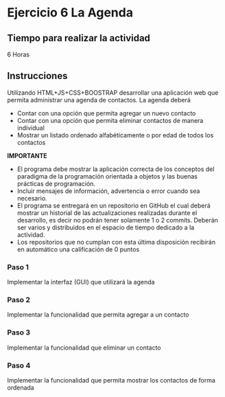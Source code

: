 # Ejercicio 6 La Agenda

## Tiempo para realizar la actividad

6 Horas

## Instrucciones

Utilizando HTML+JS+CSS+BOOSTRAP desarrollar una aplicación web que permita administrar una agenda de contactos. La agenda deberá

  - Contar con una opción que permita agregar un nuevo contacto
  - Contar con una opción que permita eliminar contactos de manera individual   
  - Mostrar un listado ordenado alfabéticamente o por edad de todos los contactos

**IMPORTANTE**

- El programa debe mostrar la aplicación correcta de los conceptos del paradigma de la programación orientada a objetos y las buenas prácticas de programación.
- Incluir mensajes de información, advertencia o error cuando sea necesario.
- El programa se entregará en un repositorio en GitHub el cual deberá mostrar un historial de las actualizaciones realizadas durante el desarrollo, es decir no podrán tener solamente 1 o 2 commits. Deberán ser varios y distribuidos en el espacio de tiempo dedicado a la actividad.
- Los repositorios que no cumplan con esta última disposición recibirán en automático una calificación de 0 puntos

### Paso 1

Implementar la interfaz (GUI) que utilizará la agenda

### Paso 2

Implementar la funcionalidad que permita agregar a un contacto

### Paso 3

Implementar la funcionalidad que eliminar un contacto

### Paso 4

Implementar la funcionalidad que permita mostrar los contactos de forma ordenada
